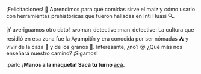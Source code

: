 ¡Felicitaciones! :tada: Aprendimos para qué comidas sirve el maíz y cómo usarlo con herramientas prehistóricas que fueron halladas en Inti Huasi :mag:. 

¡Y averiguamos otro dato! :woman_detective::man_detective: La cultura que residió en esa zona fue la Ayampitín y era conocida por ser nómadas :tent: y vivir de la caza :bow_and_arrow: y de los granos :corn:. Interesante, ¿no? :open_mouth: ¿Qué más nos enseñará nuestro camino? ¡Sigamos!


:park: **¡Manos a la maqueta! Sacá tu turno [acá](http://ingreso.maqueta.sanluis.edu.ar/).**